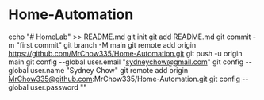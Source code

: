 # Home-Automation

echo "# HomeLab" >> README.md 
git init git add README.md 
git commit -m "first commit" 
git branch -M main git remote add origin https://github.com/MrChow335/Home-Automation.git git push -u origin main
git config --global user.email "sydneychow@gmail.com" 
git config --global user.name "Sydney Chow" 
git remote add origin MrChow335@github.com:MrChow335/Home-Automation.git
git config --global user.password "<Dev-Token>"
